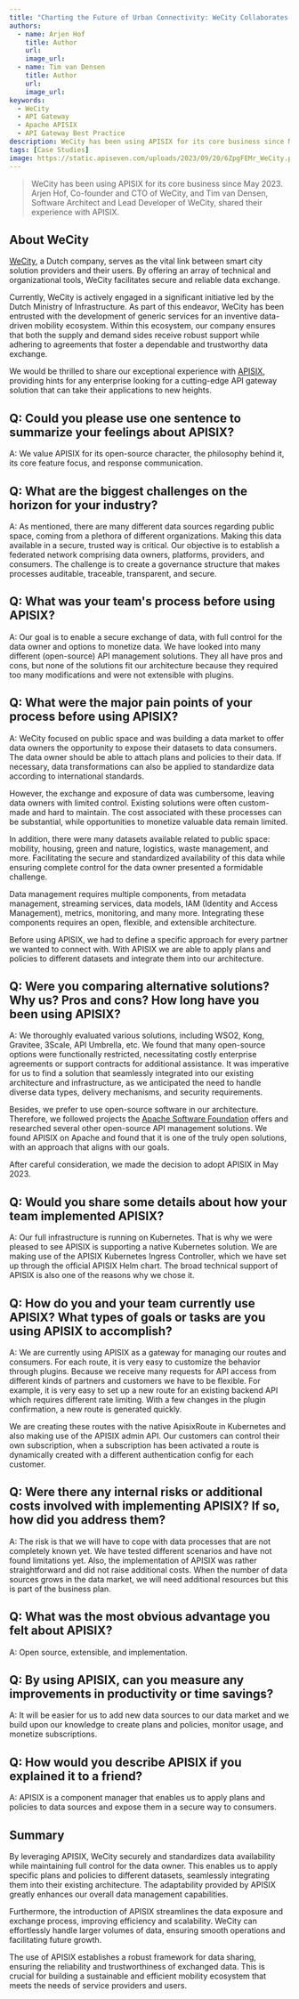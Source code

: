 ```yaml
---
title: "Charting the Future of Urban Connectivity: WeCity Collaborates with APISIX"
authors:
  - name: Arjen Hof
    title: Author
    url: 
    image_url: 
  - name: Tim van Densen
    title: Author
    url: 
    image_url: 
keywords:
  - WeCity
  - API Gateway
  - Apache APISIX
  - API Gateway Best Practice
description: WeCity has been using APISIX for its core business since May 2023. Arjen Hof, Co-founder and CTO of WeCity, and Tim van Densen, Software Architect and Lead Developer of WeCity, shared their experience with APISIX. 
tags: [Case Studies]
image: https://static.apiseven.com/uploads/2023/09/20/6ZpgFEMr_WeCity.png
---
```


> WeCity has been using APISIX for its core business since May 2023. Arjen Hof, Co-founder and CTO of WeCity, and Tim van Densen, Software Architect and Lead Developer of WeCity, shared their experience with APISIX. 
<!--truncate-->

## About WeCity

[WeCity](https://www.wecity.nl/en), a Dutch company, serves as the vital link between smart city solution providers and their users. By offering an array of technical and organizational tools, WeCity facilitates secure and reliable data exchange.

Currently, WeCity is actively engaged in a significant initiative led by the Dutch Ministry of Infrastructure. As part of this endeavor, WeCity has been entrusted with the development of generic services for an inventive data-driven mobility ecosystem. Within this ecosystem, our company ensures that both the supply and demand sides receive robust support while adhering to agreements that foster a dependable and trustworthy data exchange. 

We would be thrilled to share our exceptional experience with [APISIX](https://apisix.apache.org/), providing hints for any enterprise looking for a cutting-edge API gateway solution that can take their applications to new heights.

## Q: Could you please use one sentence to summarize your feelings about APISIX?

A: We value APISIX for its open-source character, the philosophy behind it, its core feature focus, and response communication.

## Q: What are the biggest challenges on the horizon for your industry?

A: As mentioned, there are many different data sources regarding public space, coming from a plethora of different organizations. Making this data available in a secure, trusted way is critical. Our objective is to establish a federated network comprising data owners, platforms, providers, and consumers. The challenge is to create a governance structure that makes processes auditable, traceable, transparent, and secure.

## Q: What was your team's process before using APISIX?

A: Our goal is to enable a secure exchange of data, with full control for the data owner and options to monetize data. We have looked into many different (open-source) API management solutions. They all have pros and cons, but none of the solutions fit our architecture because they required too many modifications and were not extensible with plugins.

## Q: What were the major pain points of your process before using APISIX?

A: WeCity focused on public space and was building a data market to offer data owners the opportunity to expose their datasets to data consumers. The data owner should be able to attach plans and policies to their data. If necessary, data transformations can also be applied to standardize data according to international standards. 

However, the exchange and exposure of data was cumbersome, leaving data owners with limited control. Existing solutions were often custom-made and hard to maintain. The cost associated with these processes can be substantial, while opportunities to monetize valuable data remain limited.

In addition, there were many datasets available related to public space: mobility, housing, green and nature, logistics, waste management, and more. Facilitating the secure and standardized availability of this data while ensuring complete control for the data owner presented a formidable challenge.

Data management requires multiple components, from metadata management, streaming services, data models, IAM (Identity and Access Management), metrics, monitoring, and many more. Integrating these components requires an open, flexible, and extensible architecture. 

Before using APISIX, we had to define a specific approach for every partner we wanted to connect with. With APISIX we are able to apply plans and policies to different datasets and integrate them into our architecture.

## Q: Were you comparing alternative solutions? Why us? Pros and cons? How long have you been using APISIX?

A: We thoroughly evaluated various solutions, including WSO2, Kong, Gravitee, 3Scale, API Umbrella, etc. We found that many open-source options were functionally restricted, necessitating costly enterprise agreements or support contracts for additional assistance. It was imperative for us to find a solution that seamlessly integrated into our existing architecture and infrastructure, as we anticipated the need to handle diverse data types, delivery mechanisms, and security requirements.

Besides, we prefer to use open-source software in our architecture. Therefore, we followed projects the [Apache Software Foundation](https://www.apache.org/) offers and researched several other open-source API management solutions. We found APISIX on Apache and found that it is one of the truly open solutions, with an approach that aligns with our goals. 

After careful consideration, we made the decision to adopt APISIX in May 2023.

## Q: Would you share some details about how your team implemented APISIX?

A: Our full infrastructure is running on Kubernetes. That is why we were pleased to see APISIX is supporting a native Kubernetes solution. We are making use of the APISIX Kubernetes Ingress Controller, which we have set up through the official APISIX Helm chart. The broad technical support of APISIX is also one of the reasons why we chose it.

## Q: How do you and your team currently use APISIX? What types of goals or tasks are you using APISIX to accomplish?

A: We are currently using APISIX as a gateway for managing our routes and consumers. For each route, it is very easy to customize the behavior through plugins. Because we receive many requests for API access from different kinds of partners and customers we have to be flexible. For example, it is very easy to set up a new route for an existing backend API which requires different rate limiting. With a few changes in the plugin confirmation, a new route is generated quickly. 

We are creating these routes with the native ApisixRoute in Kubernetes and also making use of the APISIX admin API. Our customers can control their own subscription, when a subscription has been activated a route is dynamically created with a different authentication config for each customer.

## Q: Were there any internal risks or additional costs involved with implementing APISIX? If so, how did you address them?

A: The risk is that we will have to cope with data processes that are not completely known yet. We have tested different scenarios and have not found limitations yet. Also, the implementation of APISIX was rather straightforward and did not raise additional costs. When the number of data sources grows in the data market, we will need additional resources but this is part of the business plan.

## Q: What was the most obvious advantage you felt about APISIX?

A: Open source, extensible, and implementation.

## Q: By using APISIX, can you measure any improvements in productivity or time savings?

A: It will be easier for us to add new data sources to our data market and we build upon our knowledge to create plans and policies, monitor usage, and monetize subscriptions.

## Q: How would you describe APISIX if you explained it to a friend?

A: APISIX is a component manager that enables us to apply plans and policies to data sources and expose them in a secure way to consumers.

## Summary

By leveraging APISIX, WeCity securely and standardizes data availability while maintaining full control for the data owner. This enables us to apply specific plans and policies to different datasets, seamlessly integrating them into their existing architecture. The adaptability provided by APISIX greatly enhances our overall data management capabilities.

Furthermore, the introduction of APISIX streamlines the data exposure and exchange process, improving efficiency and scalability. WeCity can effortlessly handle larger volumes of data, ensuring smooth operations and facilitating future growth.

The use of APISIX establishes a robust framework for data sharing, ensuring the reliability and trustworthiness of exchanged data. This is crucial for building a sustainable and efficient mobility ecosystem that meets the needs of service providers and users.
